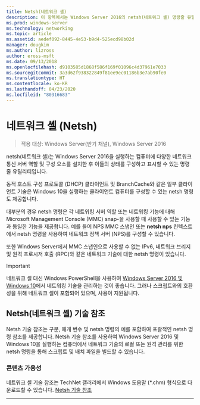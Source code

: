 ```yaml
---
title: Netsh(네트워크 셸)
description: 이 항목에서는 Windows Server 2016의 netsh(네트워크 셸) 명령줄 유틸리티에 대한 개요를 제공합니다.
ms.prod: windows-server
ms.technology: networking
ms.topic: article
ms.assetid: aedef092-8445-4e53-b9d4-525ecd98b02d
manager: dougkim
ms.author: lizross
author: eross-msft
ms.date: 09/13/2018
ms.openlocfilehash: d9103585d1868f586f169f01096c4d37961e7033
ms.sourcegitcommit: 3a3d62f938322849f81ee9ec01186b3e7ab90fe0
ms.translationtype: HT
ms.contentlocale: ko-KR
ms.lasthandoff: 04/23/2020
ms.locfileid: "80316683"
---
```

# <a name="network-shell-netsh"></a>네트워크 셸 \(Netsh\)

>적용 대상: Windows Server(반기 채널), Windows Server 2016

netsh(네트워크 셸)는 Windows Server 2016을 실행하는 컴퓨터에 다양한 네트워크 통신 서버 역할 및 구성 요소를 설치한 후 이들의 상태를 구성하고 표시할 수 있는 명령줄 유틸리티입니다.

동적 호스트 구성 프로토콜 \(DHCP\) 클라이언트 및 BranchCache와 같은 일부 클라이언트 기술은 Windows 10을 실행하는 클라이언트 컴퓨터를 구성할 수 있는 netsh 명령도 제공합니다.

대부분의 경우 netsh 명령은 각 네트워킹 서버 역할 또는 네트워킹 기능에 대해 Microsoft Management Console \(MMC\) snap\-을 사용할 때 사용할 수 있는 기능과 동일한 기능을 제공합니다. 예를 들어 NPS MMC 스냅인 또는 **netsh nps** 컨텍스트에서 netsh 명령을 사용하여 네트워크 정책 서버 \(NPS\)를 구성할 수 있습니다.

또한 Windows Server에서 MMC 스냅인으로 사용할 수 없는 IPv6, 네트워크 브리지 및 원격 프로시저 호출 \(RPC\)와 같은 네트워크 기술에 대한 netsh 명령이 있습니다.

>[!IMPORTANT]
>네트워크 셸 대신 Windows PowerShell을 사용하여 [Windows Server 2016 및 Windows 10](https://technet.microsoft.com/library/mt156917.aspx)에서 네트워킹 기술을 관리하는 것이 좋습니다. 그러나 스크립트와의 호환성을 위해 네트워크 셸이 포함되어 있으며, 사용이 지원됩니다.

## <a name="network-shell-netsh-technical-reference"></a>Netsh(네트워크 셸) 기술 참조

Netsh 기술 참조는 구문, 매개 변수 및 netsh 명령의 예를 포함하여 포괄적인 netsh 명령 참조를 제공합니다. Netsh 기술 참조를 사용하여 Windows Server 2016 및 Windows 10을 실행하는 컴퓨터에서 네트워크 기술의 로컬 또는 원격 관리를 위한 netsh 명령을 통해 스크립트 및 배치 파일을 빌드할 수 있습니다.  
  
### <a name="content-availability"></a>콘텐츠 가용성  
  
네트워크 셸 기술 참조는 TechNet 갤러리에서 Windows 도움말 \(*.chm\) 형식으로 다운로드할 수 있습니다. [Netsh 기술 참조](https://gallery.technet.microsoft.com/Netsh-Technical-Reference-c46523dc)  
  
---
